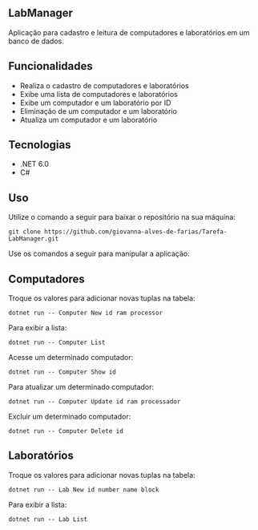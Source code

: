 ## LabManager

Aplicação para cadastro e leitura de computadores e laboratórios em um banco de dados.

## Funcionalidades

- Realiza o cadastro de computadores e laboratórios
- Exibe uma lista de computadores e laboratórios
- Exibe um computador e um laboratório por ID
- Eliminação de um computador e um laboratório
- Atualiza um computador e um laboratório

## Tecnologias 

- .NET 6.0
- C#

## Uso

Utilize o comando a seguir para baixar o repositório na sua máquina:

`git clone https://github.com/giovanna-alves-de-farias/Tarefa-LabManager.git`

Use os comandos a seguir para manipular a aplicação:

## Computadores

Troque os valores para adicionar novas tuplas na tabela:

`dotnet run -- Computer New id ram processor`

Para exibir a lista:

`dotnet run -- Computer List`

Acesse um determinado computador:

`dotnet run -- Computer Show id`

Para atualizar um determinado computador:

`dotnet run -- Computer Update id ram processador`

Excluir um determinado computador:

`dotnet run -- Computer Delete id`

## Laboratórios

Troque os valores para adicionar novas tuplas na tabela:

`dotnet run -- Lab New id number name block`

Para exibir a lista:

`dotnet run -- Lab List`

